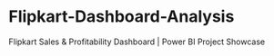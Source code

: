 # Flipkart-Dashboard-Analysis
Flipkart Sales &amp; Profitability Dashboard | Power BI Project Showcase
